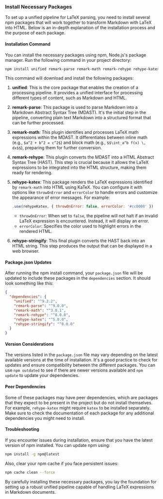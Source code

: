 ### Install Necessary Packages

To set up a unified pipeline for LaTeX parsing, you need to install several npm packages that will work together to transform Markdown with LaTeX into HTML. Below is an in-depth explanation of the installation process and the purpose of each package.

#### Installation Command

You can install the necessary packages using npm, Node.js's package manager. Run the following command in your project directory:

```bash
npm install unified remark-parse remark-math remark-rehype rehype-katex rehype-stringify
```

This command will download and install the following packages:

1. **unified**: This is the core package that enables the creation of a processing pipeline. It provides a unified interface for processing different types of content, such as Markdown and HTML.

2. **remark-parse**: This package is used to parse Markdown into a Markdown Abstract Syntax Tree (MDAST). It's the initial step in the pipeline, converting plain text Markdown into a structured format that can be further processed.

3. **remark-math**: This plugin identifies and processes LaTeX math expressions within the MDAST. It differentiates between inline math (e.g., `$a^2 + b^2 = c^2$`) and block math (e.g., `$$\int_a^b f(x) \, dx$$`), preparing them for further conversion.

4. **remark-rehype**: This plugin converts the MDAST into a HTML Abstract Syntax Tree (HAST). This step is crucial because it allows the LaTeX expressions to be integrated into the HTML structure, making them ready for rendering.

5. **rehype-katex**: This package renders the LaTeX expressions identified by `remark-math` into HTML using KaTeX. You can configure it with options like `throwOnError` and `errorColor` to handle errors and customize the appearance of error messages. For example:

    ```javascript
    .use(rehypeKatex, { throwOnError: false, errorColor: '#cc0000' })
    ```

    - `throwOnError`: When set to `false`, the pipeline will not halt if an invalid LaTeX expression is encountered. Instead, it will display an error.
    - `errorColor`: Specifies the color used to highlight errors in the rendered HTML.

6. **rehype-stringify**: This final plugin converts the HAST back into an HTML string. This step produces the output that can be displayed in a web browser.

#### Package.json Updates

After running the npm install command, your `package.json` file will be updated to include these packages in the `dependencies` section. It should look something like this:

```json
{
  "dependencies": {
    "unified": "^9.2.2",
    "remark-parse": "^9.0.0",
    "remark-math": "^3.0.1",
    "remark-rehype": "^8.0.0",
    "rehype-katex": "^5.0.0",
    "rehype-stringify": "^8.0.0"
  }
}
```

#### Version Considerations

The versions listed in the `package.json` file may vary depending on the latest available versions at the time of installation. It's a good practice to check for updates and ensure compatibility between the different packages. You can use `npm outdated` to see if there are newer versions available and `npm update` to update your dependencies.

#### Peer Dependencies

Some of these packages may have peer dependencies, which are packages that they expect to be present in the project but do not install themselves. For example, `rehype-katex` might require `katex` to be installed separately. Make sure to check the documentation of each package for any additional dependencies you might need to install.

#### Troubleshooting

If you encounter issues during installation, ensure that you have the latest version of npm installed. You can update npm using:

```bash
npm install -g npm@latest
```

Also, clear your npm cache if you face persistent issues:

```bash
npm cache clean --force
```

By carefully installing these necessary packages, you lay the foundation for setting up a robust unified pipeline capable of handling LaTeX expressions in Markdown documents.

